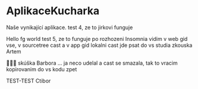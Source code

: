 # AplikaceKucharka

Naše vynikající aplikace.
test 4, ze to jirkovi funguje

Hello fg world
test 5, ze to funguje po rozhozeni Insomnia
vidim v web gid vse, v sourcetree cast a v app gid lokalni cast
jde psat do vs studia
zkouska Artem


🦄🦄🦄 skúška Barbora
...
ja neco udelal a cast se smazala, 
tak to vracim kopirovanim do vs kodu zpet

TEST-TEST Ctibor
